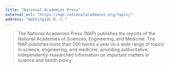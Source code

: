 ```yaml
---
title: "National Academies Press"
external_url: "https://nap.nationalacademies.org/topic/"
address: "Washington D. C."
---
```


> The National Academies Press (NAP) publishes the reports of the National Academies of Sciences, Engineering, and Medicine. The NAP publishes more than 200 books a year on a wide range of topics in science, engineering, and medicine, providing authoritative, independently-researched information on important matters in science and health policy.

